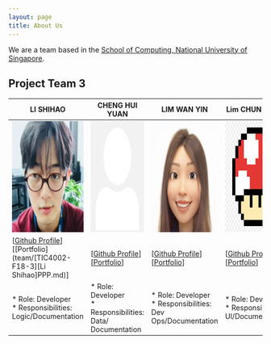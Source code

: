 ```yaml
---
layout: page
title: About Us
---
```


We are a team based in the [School of Computing, National University of Singapore](http://www.comp.nus.edu.sg).


## Project Team 3

| LI SHIHAO                                                                                          | CHENG HUI YUAN                                                                        | LIM WAN YIN                                                                     | Lim CHUN YONG                                                                   |
|----------------------------------------------------------------------------------------------------|---------------------------------------------------------------------------------------|---------------------------------------------------------------------------------|---------------------------------------------------------------------------------|
| <img src="images/l-shihao.png" height="220px" width="220">                                         | <img src="images/chenghuiyuan.png" height="220px" width="220">                        | <img src="images/yinyin377.png" height="220px" width="220">                     | <img src="images/jr-mojito.png" height="220px" width="220">                     |
| [[Github Profile](http://github.com/l-shihao)][[Portfolio](team/[TIC4002-F18-3][Li Shihao]PPP.md)] | [[Github Profile](http://github.com/chenghuiyuan)][[Portfolio](team/chenghuiyuan.md)] | [[Github Profile](http://github.com/yinyin377)][[Portfolio](team/yinyin377.md)] | [[Github Profile](http://github.com/jr-mojito)][[Portfolio](team/jr-mojito.md)] |
 | * Role: Developer <br> * Responsibilities: Logic/Documentation                                     | * Role: Developer <br> * Responsibilities: Data/ Documentation                        | * Role: Developer <br> * Responsibilities: Dev Ops/Documentation                | * Role: Developer <br> * Responsibilities: UI/Documentation                     |





